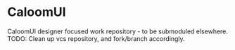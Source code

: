 CaloomUI
========

CaloomUI designer focused work repository - to be submoduled elsewhere.
TODO: Clean up vcs repository, and fork/branch accordingly.
